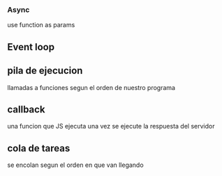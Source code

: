 ### Async

use function as params

## Event loop

## pila de ejecucion

llamadas a funciones segun el orden de nuestro programa

## callback

una funcion que JS ejecuta una vez se ejecute la respuesta del servidor

## cola de tareas

se encolan segun el orden en que van llegando
